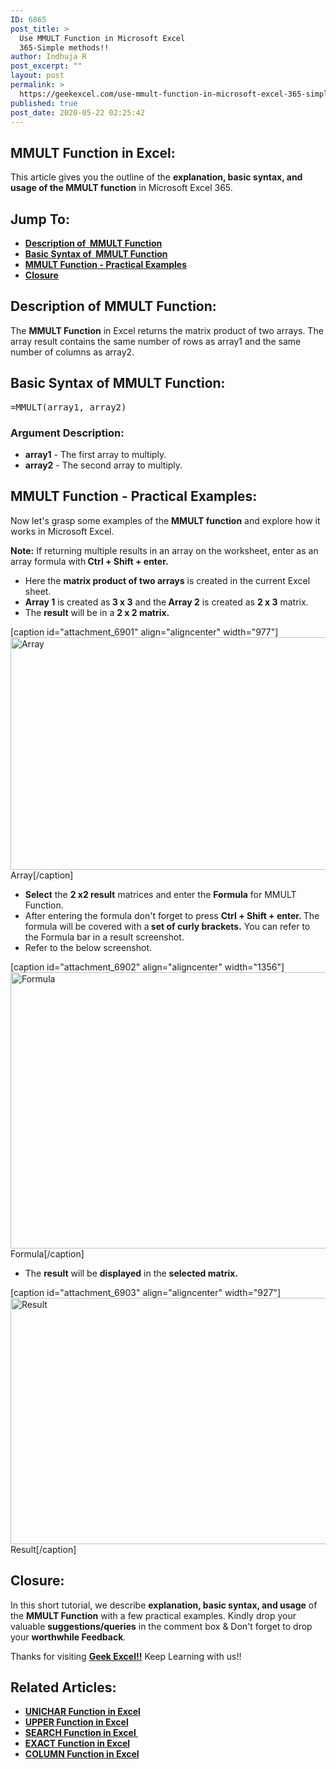 ```yaml
---
ID: 6865
post_title: >
  Use MMULT Function in Microsoft Excel
  365-Simple methods!!
author: Indhuja R
post_excerpt: ""
layout: post
permalink: >
  https://geekexcel.com/use-mmult-function-in-microsoft-excel-365-simple-methods/
published: true
post_date: 2020-05-22 02:25:42
---
```

<h2>MMULT Function in Excel:</h2>
This article gives you the outline of the <strong>explanation, basic syntax, and usage of the MMULT function</strong> in Microsoft Excel 365.
<h2>Jump To:</h2>
<ul>
 	<li><a href="#1"><strong>Description of  MMULT Function</strong></a></li>
 	<li><a href="#2"><strong>Basic Syntax of  MMULT Function</strong></a></li>
 	<li><a href="#3"><strong>MMULT Function - Practical Examples</strong></a></li>
 	<li><a href="#4"><b>Closure</b></a></li>
</ul>
<h2 id="1"><strong>Description of MMULT Function:</strong></h2>
The <strong>MMULT Function</strong> in Excel returns the matrix product of two arrays. The array result contains the same number of rows as array1 and the same number of columns as array2.
<h2 id="2"><strong>Basic Syntax of MMULT Function:</strong></h2>
<pre>=MMULT(array1, array2)</pre>
<h3><strong>Argument Description:</strong></h3>
<ul>
 	<li class="first"><strong>array1</strong> - The first array to multiply.</li>
 	<li class="last"><strong>array2</strong> - The second array to multiply.</li>
</ul>
<h2 id="2"><strong>MMULT Function - Practical Examples:</strong></h2>
Now let's grasp some examples of the <strong>MMULT </strong><b>function</b> and explore how it works in Microsoft Excel.

<strong>Note:</strong> If returning multiple results in an array on the worksheet, enter as an array formula with<strong> Ctrl + Shift + enter.</strong>
<ul>
 	<li>Here the <strong>matrix product of two arrays</strong> is created in the current Excel sheet.</li>
 	<li><strong>Array 1</strong> is created as<strong> 3 x 3</strong> and the<strong> Array 2</strong> is created as <strong>2 x 3</strong> matrix.</li>
 	<li>The <strong>result</strong> will be in a <strong>2 x 2 matrix.</strong></li>
</ul>
[caption id="attachment_6901" align="aligncenter" width="977"]<img class="wp-image-6901 size-full" src="https://geekexcel.com/wp-content/uploads/2020/05/Screenshot_1-34.png" alt="Array" width="977" height="372" /> Array[/caption]
<ul>
 	<li><strong>Select</strong> the <strong>2 x2 result</strong> matrices and enter the <strong>Formula</strong> for MMULT Function.</li>
 	<li>After entering the formula don't forget to press <strong>Ctrl + Shift + enter. </strong>The formula will be covered with a<strong> set of curly brackets.</strong> You can refer to the Formula bar in a result screenshot.</li>
 	<li>Refer to the below screenshot.</li>
</ul>
[caption id="attachment_6902" align="aligncenter" width="1356"]<img class="wp-image-6902 size-full" src="https://geekexcel.com/wp-content/uploads/2020/05/Screenshot_2-26.png" alt="Formula" width="1356" height="442" /> Formula[/caption]
<ul>
 	<li>The <strong>result</strong> will be <strong>displayed</strong> in the <strong>selected matrix.</strong></li>
</ul>
[caption id="attachment_6903" align="aligncenter" width="927"]<img class="wp-image-6903 size-full" src="https://geekexcel.com/wp-content/uploads/2020/05/Screenshot_3-23.png" alt="Result" width="927" height="394" /> Result[/caption]
<h2 id="4">Closure:</h2>
In this short tutorial, we describe <strong>explanation, basic syntax, and usage</strong> of the <strong>MMULT Function</strong> with a few practical examples. Kindly drop your valuable <strong>suggestions/queries</strong> in the comment box &amp; Don't forget to drop your <strong>worthwhile Feedback</strong>.

Thanks for visiting <strong><a href="https://geekexcel.com/">Geek Excel!!</a></strong> Keep Learning with us!!
<h2>Related Articles:</h2>
<ul>
 	<li><a href="https://geekexcel.com/how-to-use-unichar-function-in-microsoft-excel-2013/" rel="nofollow"><strong>UNICHAR Function in Excel</strong></a></li>
 	<li><a href="https://geekexcel.com/how-to-use-upper-function-in-microsoft-excel-365/" rel="nofollow"><strong>UPPER Function in Excel</strong></a></li>
 	<li><a href="https://geekexcel.com/use-search-function-in-microsoft-excel-2013-simple-methods/" rel="nofollow"><strong>SEARCH Function in Excel </strong></a></li>
 	<li><a href="https://geekexcel.com/how-to-use-exact-function-in-microsoft-excel-365/" rel="nofollow"><strong>EXACT Function in Excel</strong></a></li>
 	<li><a href="https://geekexcel.com/use-column-function-in-microsoft-excel-365-simple-methods/" rel="nofollow"><strong>COLUMN Function in Excel</strong></a></li>
</ul>
